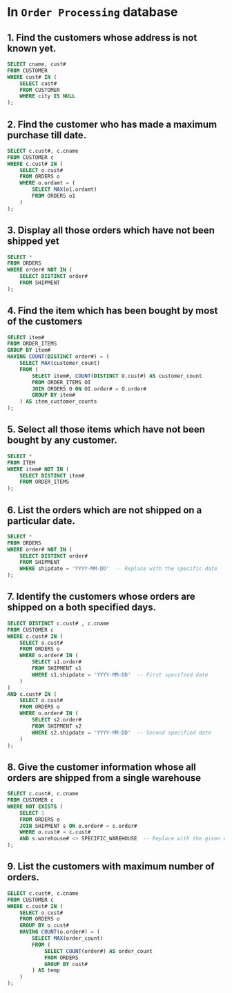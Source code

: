 # In `Order Processing` database
 
## 1. Find the customers whose address is not known yet.

```sql
SELECT cname, cust#
FROM CUSTOMER
WHERE cust# IN (
    SELECT cust#
    FROM CUSTOMER
    WHERE city IS NULL
);
```


## 2. Find the customer who has made a maximum purchase till date.

```sql
SELECT c.cust#, c.cname 
FROM CUSTOMER c 
WHERE c.cust# IN (
    SELECT o.cust# 
    FROM ORDERS o 
    WHERE o.ordamt = (
        SELECT MAX(o1.ordamt) 
        FROM ORDERS o1
    )
);

```


## 3. Display all those orders which have not been shipped yet

```sql
SELECT * 
FROM ORDERS 
WHERE order# NOT IN (
    SELECT DISTINCT order# 
    FROM SHIPMENT
);

```

## 4. Find the item which has been bought by most of the customers

```sql
SELECT item#
FROM ORDER_ITEMS
GROUP BY item#
HAVING COUNT(DISTINCT order#) = (
    SELECT MAX(customer_count)
    FROM (
        SELECT item#, COUNT(DISTINCT O.cust#) AS customer_count
        FROM ORDER_ITEMS OI
        JOIN ORDERS O ON OI.order# = O.order#
        GROUP BY item#
    ) AS item_customer_counts
);

```

## 5. Select all those items which have not been bought by any customer.

```sql
SELECT * 
FROM ITEM 
WHERE item# NOT IN (
    SELECT DISTINCT item# 
    FROM ORDER_ITEMS
);

```
## 6. List the orders which are not shipped on a particular date.

```sql
SELECT * 
FROM ORDERS 
WHERE order# NOT IN (
    SELECT DISTINCT order# 
    FROM SHIPMENT 
    WHERE shipdate = 'YYYY-MM-DD'  -- Replace with the specific date
);

```

## 7. Identify the customers whose orders are shipped on a both specified days.
```sql
SELECT DISTINCT c.cust# , c.cname
FROM CUSTOMER c
WHERE c.cust# IN (
    SELECT o.cust# 
    FROM ORDERS o
    WHERE o.order# IN (
        SELECT s1.order#
        FROM SHIPMENT s1
        WHERE s1.shipdate = 'YYYY-MM-DD'  -- First specified date
    )
) 
AND c.cust# IN (
    SELECT o.cust# 
    FROM ORDERS o
    WHERE o.order# IN (
        SELECT s2.order#
        FROM SHIPMENT s2
        WHERE s2.shipdate = 'YYYY-MM-DD'  -- Second specified date
    )
);

```

## 8. Give the customer information whose all orders are shipped from a single warehouse

```sql
SELECT c.cust#, c.cname
FROM CUSTOMER c
WHERE NOT EXISTS (
    SELECT 1
    FROM ORDERS o
    JOIN SHIPMENT s ON o.order# = s.order#
    WHERE o.cust# = c.cust#
    AND s.warehouse# <> SPECIFIC_WAREHOUSE  -- Replace with the given warehouse#
);
```

## 9. List the customers with maximum number of orders.

```sql
SELECT c.cust#, c.cname
FROM CUSTOMER c
WHERE c.cust# IN (
    SELECT o.cust#
    FROM ORDERS o
    GROUP BY o.cust#
    HAVING COUNT(o.order#) = (
        SELECT MAX(order_count)
        FROM (
            SELECT COUNT(order#) AS order_count
            FROM ORDERS
            GROUP BY cust#
        ) AS temp
    )
);
```
